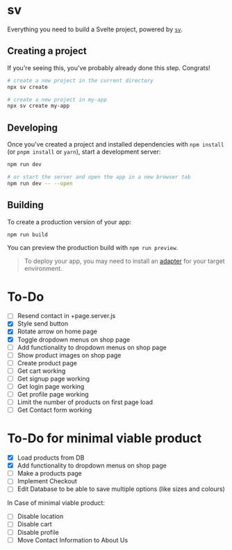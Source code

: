 # sv

Everything you need to build a Svelte project, powered by [`sv`](https://github.com/sveltejs/cli).

## Creating a project

If you're seeing this, you've probably already done this step. Congrats!

```bash
# create a new project in the current directory
npx sv create

# create a new project in my-app
npx sv create my-app
```

## Developing

Once you've created a project and installed dependencies with `npm install` (or `pnpm install` or `yarn`), start a development server:

```bash
npm run dev

# or start the server and open the app in a new browser tab
npm run dev -- --open
```

## Building

To create a production version of your app:

```bash
npm run build
```

You can preview the production build with `npm run preview`.

> To deploy your app, you may need to install an [adapter](https://svelte.dev/docs/kit/adapters) for your target environment.

# To-Do
- [ ] Resend contact in +page.server.js
- [x] Style send button
- [x] Rotate arrow on home page
- [x] Toggle dropdown menus on shop page
- [ ] Add functionality to dropdown menus on shop page
- [ ] Show product images on shop page
- [ ] Create product page
- [ ] Get cart working
- [ ] Get signup page working
- [ ] Get login page working
- [ ] Get profile page working
- [ ] Limit the number of products on first page load
- [ ] Get Contact form working

# To-Do for minimal viable product
- [x] Load products from DB
- [x] Add functionality to dropdown menus on shop page
- [ ] Make a products page
- [ ] Implement Checkout
- [ ] Edit Database to be able to save multiple options (like sizes and colours)

In Case of minimal viable product:
- [ ] Disable location
- [ ] Disable cart
- [ ] Disable profile
- [ ] Move Contact Information to About Us

